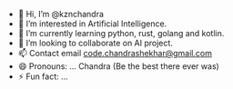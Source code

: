 - 👋 Hi, I’m @kznchandra
- 👀 I’m interested in Artificial Intelligence.
- 🌱 I’m currently learning python, rust, golang and kotlin.
- 💞️ I’m looking to collaborate on AI project.
- 📫 Contact email code.chandrashekhar@gmail.com
- 😄 Pronouns: ... Chandra (Be the best there ever was)
- ⚡ Fun fact: ... 

<!---
kznchandra/kznchandra is a ✨ special ✨ repository because its `README.md` (this file) appears on your GitHub profile.
You can click the Preview link to take a look at your changes.
--->
